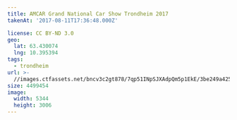 ```yaml
---
title: AMCAR Grand National Car Show Trondheim 2017
takenAt: '2017-08-11T17:36:48.000Z'

license: CC BY-ND 3.0
geo:
  lat: 63.430074
  lng: 10.395394
tags:
  - trondheim
url: >-
  //images.ctfassets.net/bncv3c2gt878/7qp51INpSJXAdpQm5p1EkE/3be249a425432eecd7d7e8b1e2be6654/amcar-grand-national-car-show-trondheim-2017_36508183665_o
size: 4499454
image:
  width: 5344
  height: 3006
---
```

